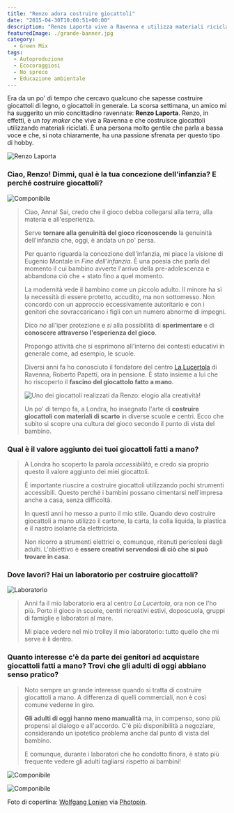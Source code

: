```yaml
---
title: "Renzo adora costruire giocattoli"
date: "2015-04-30T10:00:51+00:00"
description: "Renzo Laporta vive a Ravenna e utilizza materiali riciclati per ideare e costruire giocattoli all'interno dei centri educativi."
featuredImage: ./grande-banner.jpg
category:
  - Green Mix
tags:
  - Autoproduzione
  - Ecocoraggiosi
  - No spreco
  - Educazione ambientale
---
```


Era da un po' di tempo che cercavo qualcuno che sapesse costruire giocattoli di legno, o giocattoli in generale. La scorsa settimana, un amico mi ha suggerito un mio concittadino ravennate: **Renzo Laporta**.
Renzo, in effetti, è un _toy maker_ che vive a Ravenna e che costruisce giocattoli utilizzando materiali riciclati. È una persona molto gentile che parla a bassa voce e che, si nota chiaramente, ha una passione sfrenata per questo tipo di hobby.

![Renzo Laporta](./renzo-laporta.jpg)

### Ciao, Renzo! Dimmi, qual è la tua concezione dell'infanzia? E perché costruire giocattoli?

![Componibile](./componibile-car-3.jpg)

> Ciao, Anna! Sai, credo che il gioco debba collegarsi alla terra, alla materia e all'esperienza.
>
> Serve **tornare alla genuinità del gioco riconoscendo** la genuinità dell'infanzia che, oggi, è andata un po' persa.
>
> Per quanto riguarda la concezione dell'infanzia, mi piace la visione di Eugenio Montale in _Fine dell'infanzia_. È una poesia che parla del momento il cui bambino avverte l'arrivo della pre-adolescenza e abbandona ciò che + stato fino a quel momento.
>
> La modernità vede il bambino come un piccolo adulto. Il minore ha sì la necessità di essere protetto, accudito, ma non sottomesso. Non concordo con un approccio eccessivamente autoritario e con i genitori che sovraccaricano i figli con un numero abnorme di impegni.
>
> Dico _no_ all'iper protezione e _sì_ alla possibilità di **sperimentare** e di **conoscere attraverso l'esperienza del gioco**.
>
> Propongo attività che si esprimono all'interno dei contesti educativi in generale come, ad esempio, le scuole.
>
> Diversi anni fa ho conosciuto il fondatore del centro [La Lucertola](http://www.lalucertola.org/italiano/introduzione.html) di Ravenna, Roberto Papetti, ora in pensione. È stato insieme a lui che ho riscoperto il **fascino del giocattolo fatto a mano**.
>
> ![Uno dei giocattoli realizzati da Renzo: elogio alla creatività!](./5376.jpg)
>
> Un po' di tempo fa, a Londra, ho insegnato l'arte di **costruire giocattoli con materiali di scarto** in diverse scuole e centri. Ecco che subito si scopre una cultura del gioco secondo il punto di vista del bambino.

### Qual è il valore aggiunto dei tuoi giocattoli fatti a mano?

> A Londra ho scoperto la parola _accessibilità_, e credo sia proprio questo il valore aggiunto dei miei giocattoli.
>
> È importante riuscire a costruire giocattoli utilizzando pochi strumenti accessibili. Questo perché i bambini possano cimentarsi nell'impresa anche a casa, senza difficoltà.
>
> In questi anni ho messo a punto il mio stile. Quando devo costruire giocattoli a mano utilizzo il cartone, la carta, la colla liquida, la plastica e il nastro isolante da elettricista.
>
> Non ricorro a strumenti elettrici o, comunque, ritenuti pericolosi dagli adulti. L'obiettivo è **essere creativi servendosi di ciò che si può trovare in casa**.

### Dove lavori? Hai un laboratorio per costruire giocattoli?

![Laboratorio](./5371.jpg)

> Anni fa il mio laboratorio era al centro _La Lucertola_, ora non ce l'ho più. Porto il gioco in scuole, centri ricreativi estivi, doposcuola, gruppi di famiglie e laboratori al mare.
>
> Mi piace vedere nel mio trolley il mio laboratorio: tutto quello che mi serve è lì dentro.

### Quanto interesse c'è da parte dei genitori ad acquistare giocattoli fatti a mano? Trovi che gli adulti di oggi abbiano senso pratico?

> Noto sempre un grande interesse quando si tratta di costruire giocattoli a mano. A differenza di quelli commerciali, non è così comune vederne in giro.
>
> **Gli adulti di oggi hanno meno manualità** ma, in compenso, sono più propensi al dialogo e all'accordo. C'è più disponibilità a negoziare, considerando un ipotetico problema anche dal punto di vista del bambino.
>
> E comunque, durante i laboratori che ho condotto finora, è stato più frequente vedere gli adulti tagliarsi rispetto ai bambini!

![Componibile](./componibile-car-1.jpg)

![Componibile](./componibile-car-2.jpg)

Foto di copertina: [Wolfgang Lonien](http://www.flickr.com/photos/99713555@N00/5967155061) via [Photopin](http://photopin.com).
